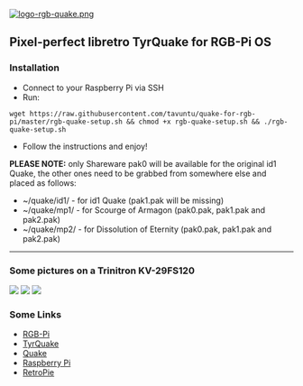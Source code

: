 [![logo-rgb-quake.png](https://i.postimg.cc/Y0XvQPG2/logo-rgb-quake.png)](https://postimg.cc/9w7XhJYs)

## Pixel-perfect libretro TyrQuake for RGB-Pi OS

### Installation

* Connect to your Raspberry Pi via SSH
* Run:

```
wget https://raw.githubusercontent.com/tavuntu/quake-for-rgb-pi/master/rgb-quake-setup.sh && chmod +x rgb-quake-setup.sh && ./rgb-quake-setup.sh
```
* Follow the instructions and enjoy!

**PLEASE NOTE:** only Shareware pak0 will be available for the original id1 Quake, the other ones need to be grabbed from somewhere else and placed as follows:

* ~/quake/id1/ - for id1 Quake (pak1.pak will be missing)
* ~/quake/mp1/ - for Scourge of Armagon (pak0.pak, pak1.pak and pak2.pak)
* ~/quake/mp2/ - for Dissolution of Eternity (pak0.pak, pak1.pak and pak2.pak)

---

### Some pictures on a Trinitron KV-29FS120

![](https://i.postimg.cc/T3yT0Qs6/quake2.jpg)
![](https://i.postimg.cc/DzLnk0Fp/quake3.jpg)
![](https://i.postimg.cc/3Rh7Khx8/quake4.jpg)

### Some Links

* [RGB-Pi](https://www.rgb-pi.com/)
* [TyrQuake](https://docs.libretro.com/library/tyrquake/)
* [Quake](https://en.wikipedia.org/wiki/Quake_(video_game))
* [Raspberry Pi](https://www.raspberrypi.org/)
* [RetroPie](https://retropie.org.uk/)
